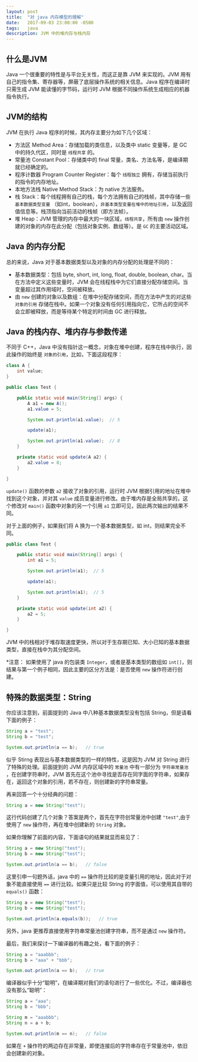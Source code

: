 ```yaml
---
layout: post
title:  "对 java 内存模型的理解"
date:   2017-09-03 23:00:00 -0500
tags:   java
description: JVM 中的堆内存与栈内存
---
```


## 什么是JVM
Java 一个很重要的特性是与平台无关性，而这正是靠 JVM 来实现的。JVM 用有自己的指令集、寄存器等，屏蔽了底层操作系统的相关信息。Java 程序在编译时只需生成 JVM 能读懂的字节码，运行时 JVM 根据不同操作系统生成相应的机器指令执行。

## JVM的结构
JVM 在执行 Java 程序的时候，其内存主要分为如下几个区域：
* 方法区 Method Area：存储加载的类信息，以及类中 static 变量等，是 GC 中的持久代区，同时是 `线程共享` 的。
* 常量池 Constant Pool：存储类中的 final 常量，类名、方法名等，是编译期就已经确定的。
* 程序计数器 Program Counter Register：每个 `线程独立` 拥有，存储当前执行的指令的内存地址。
* 本地方法栈 Native Method Stack：为 native 方法服务。
* 栈 Stack：每个线程拥有自己的栈，每个方法拥有自己的栈帧，其中存储一些 `基本数据类型变量` （如int，boolean），`非基本类型变量在堆中的地址引用`，以及返回值信息等。栈顶指向当前活动的栈帧（即方法帧）。
* 堆 Heap：JVM 管理的内存中最大的一块区域，`线程共享`，所有由 `new` 操作创建的对象的内存在此分配（包括对象实例、数组等）。是 `GC` 的主要活动区域。

## Java 的内存分配
总的来说，Java 对于基本数据类型以及对象的内存分配的处理是不同的：
* 基本数据类型：包括 byte, short, int, long, float, double, boolean, char。当在方法中定义这些变量时，JVM 会在线程栈中为它们直接分配存储空间。当变量超过其作用域时，空间被释放。
* 由 `new` 创建的对象以及数组：在堆中分配存储空间，而在方法中产生的对这些 `对象的引用` 存储在栈中。如果一个对象没有任何引用指向它，它所占的空间不会立即被释放，而是等待某个特定的时间由 GC 进行释放。

## Java 的栈内存、堆内存与参数传递
不同于 C++，Java 中没有指针这一概念，对象在堆中创建，程序在栈中执行，因此操作的始终是 `对象的引用`，比如，下面这段程序：
``` java
class A {
	int value;
}

public class Test {

	public static void main(String[] args) {
		A a1 = new A();
		a1.value = 5;

		System.out.println(a1.value);  // 5

		update(a1);

		System.out.println(a1.value);  // 8
	}

	private static void update(A a2) {
		a2.value = 8;
	}

}
```
`update()` 函数的参数 `a2` 接收了对象的引用，运行时 JVM 根据引用的地址在堆中找到这个对象，并对其 `value` 成员变量进行修改。由于堆内存是全局共享的，这个修改对 `main()` 函数中对象的另一个引用 `a1` 立即可见，因此两次输出的结果不同。

对于上面的例子，如果我们将 A 换为一个基本数据类型，如 int，则结果完全不同。
``` java
public class Test {

	public static void main(String[] args) {
		int a1 = 5;

		System.out.println(a1);  // 5

		update(a1);

		System.out.println(a1);  // 5
	}

	private static void update(int a2) {
		a2 = 5;
	}

}
```
JVM 中的栈相对于堆存取速度更快，所以对于生存期已知、大小已知的基本数据类型，直接在栈中为其分配空间。

*注意： 如果使用了 java 的包装类 `Integer`，或者是基本类型的数组如 `int[]`，则结果与第一个例子相同，因此主要的区分方法是：是否使用 `new` 操作符进行创建。

## 特殊的数据类型：String
你应该注意到，前面提到的 Java 中八种基本数据类型没有包括 String，但是请看下面的例子：
``` java
String a = "test";
String b = "test";

System.out.println(a == b);   // true
```
似乎 Stirng 表现出与基本数据类型的一样的特性，这是因为 JVM 对 String 进行了特殊的处理。前面提到的 JVM 内存区域中的 `常量池` 中有一部分为 `字符串常量池` ，在创建字符串时，JVM 首先在这个池中寻找是否存在同字面的字符串，如果存在，返回这个对象的引用，若不存在，则创建新的字符串常量。

再来回答一个十分经典的问题：
``` java
String a = new String("test");
```
这行代码创建了几个对象？答案是两个，首先在字符创常量池中创建 `"test"`,由于使用了 `new` 操作符，再在堆中创建新的 `String` 对象。

如果你理解了前面的内容，下面语句的结果就显而易见了：
``` java
String a = new String("test");
String b = new String("test");

System.out.println(a == b);   // false
```

这里引申一句题外话，java 中的 `==` 操作符比较的是变量引用的地址，因此对于对象不能直接使用 `==` 进行比较。如果只是比较 String 的字面值，可以使用其自带的 `equals()` 函数：
``` java
String a = new String("test");
String b = new String("test");

System.out.println(a.equals(b));   // true
```

另外，java 更推荐直接使用字符串常量池创建字符串，而不是通过 `new` 操作符。

最后，我们来探讨一下编译器的有趣之处，看下面的例子：
``` java
String a = "aaabbb";
String b = "aaa" + "bbb";

System.out.println(a == b);   // true
```
编译器似乎十分“聪明”，在编译期对我们的语句进行了一些优化。不过，编译器也没有那么“聪明”：
``` java
String a = "aaa";
String b = "bbb";

String m = "aaabbb";
String n = a + b;

System.out.println(m == n);   // false
```
如果在 `+` 操作符的两边存在非常量，即使连接后的字符串存在于常量池中，依旧会创建新的对象。
